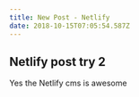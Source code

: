 ```yaml
---
title: New Post - Netlify
date: 2018-10-15T07:05:54.587Z
---
```

## Netlify post try 2

Yes the Netlify cms is awesome

